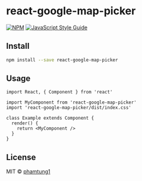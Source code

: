 # react-google-map-picker

[![NPM](https://img.shields.io/npm/v/react-google-map-picker.svg)](https://www.npmjs.com/package/react-google-map-picker) [![JavaScript Style Guide](https://img.shields.io/badge/code_style-standard-brightgreen.svg)](https://standardjs.com)

## Install

```bash
npm install --save react-google-map-picker
```

## Usage

```tsx
import React, { Component } from 'react'

import MyComponent from 'react-google-map-picker'
import 'react-google-map-picker/dist/index.css'

class Example extends Component {
  render() {
    return <MyComponent />
  }
}
```

## License

MIT © [phamtung1](https://github.com/phamtung1)